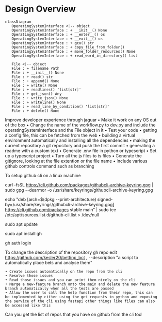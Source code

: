 # Design Overview

```mermaid
classDiagram
   OperatingSystemInterface <|-- object
   OperatingSystemInterface : + __init__() None
   OperatingSystemInterface : + __enter__() os
   OperatingSystemInterface : + __exit__() os
   OperatingSystemInterface : + gcu() str
   OperatingSystemInterface : + copy_file_from_folder() 
   OperatingSystemInterface : + move_folder_resources() None
   OperatingSystemInterface : + read_word_in_directory() list

   File <|-- object
   File : + filename Path
   File : + __init__() None
   File : + read() str
   File : + append() None
   File : + write() None
   File : + readlines() 'list[str]'
   File : + get_json() Any
   File : + write_json() None
   File : + writeline() None
   File : + read_line_by_condition() 'list[str]'
   File : + delete() None
```

Improve developer experience through jaguar
	• Make it work on any OS out of the box
	• Change the name of the workflow.py to dev.py and include the operatingSystemInterface and the File object in it
	• Test your code
	• getting a config file, this can be fetched from the web
	• building a virtual environment automatically and installing all the dependencies
	• making the current repository a git repository and push the first commit
	• generating a readme with a custom text
	• Generate .env file in python or typescript
	• Set up a typescript project
	• Turn all the js files to ts files
	• Generate the gitignore, looking at the file extention or the file name
	• Include various github controls command such as branching 

To setup github cli on a linux machine

curl -fsSL https://cli.github.com/packages/githubcli-archive-keyring.gpg | sudo gpg --dearmor -o /usr/share/keyrings/githubcli-archive-keyring.gpg

echo "deb [arch=$(dpkg --print-architecture) 
signed-by=/usr/share/keyrings/githubcli-archive-keyring.gpg] https://cli.github.com/packages stable main" | sudo tee 
/etc/apt/sources.list.d/github-cli.list > /dev/null

sudo apt update

sudo apt install gh

gh auth login

To change the description of the repository 
gh repo edit https://github.com/kesler20/betting_bot , --description "a script to automatically place bets and analyse them"

	• Create issues automatically on the repo from the cli
	• Resolve those issues 
	• Read those issues and you can print them nicely on the cli
	• Merge a new-feature branch onto the main and delete the new feature branch automatically when all the tests are passed
	• Allow the user to call the help function from their repo, this can be implemented by either using the get requests in python and exposing the service of the cli using fastapi other things like files can also be accessed like this

Can you get the list of repos that you have on github from the cli tool
